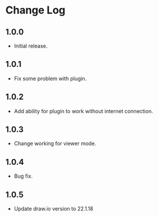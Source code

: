 # Change Log

## 1.0.0

* Initial release.

## 1.0.1

* Fix some problem with plugin.

## 1.0.2

* Add ability for plugin to work without internet connection.

## 1.0.3

* Change working for viewer mode.

## 1.0.4

* Bug fix.

## 1.0.5

* Update draw.io version to 22.1.18